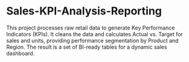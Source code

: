 # Sales-KPI-Analysis-Reporting
This project processes raw retail data to generate Key Performance Indicators (KPIs). It cleans the data and calculates Actual vs. Target for sales and units, providing performance segmentation by Product and Region. The result is a set of BI-ready tables for a dynamic sales dashboard.
